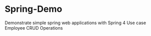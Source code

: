 # Spring-Demo
Demonstrate simple spring web applications with Spring 4
Use case Employee CRUD Operations
